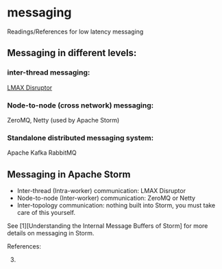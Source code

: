 # messaging
Readings/References for low latency messaging

## Messaging in different levels:
### inter-thread messaging:
[LMAX Disruptor](http://lmax-exchange.github.io/disruptor/)

### Node-to-node (cross network) messaging:
ZeroMQ, Netty (used by Apache Storm)

### Standalone distributed messaging system:
Apache Kafka
RabbitMQ

## Messaging in Apache Storm
- Inter-thread (Intra-worker) communication: LMAX Disruptor
- Node-to-node (Inter-worker) communication: ZeroMQ or Netty
- Inter-topology communication: nothing built into Storm, you must take care of this yourself.

See [1][Understanding the Internal Message Buffers of Storm] for more details on messaging in Storm.

References:

[1]: http://www.michael-noll.com/blog/2013/06/21/understanding-storm-internal-message-buffers/

[2]: http://www.michael-noll.com/blog/2014/05/27/kafka-storm-integration-example-tutorial/

3. 

